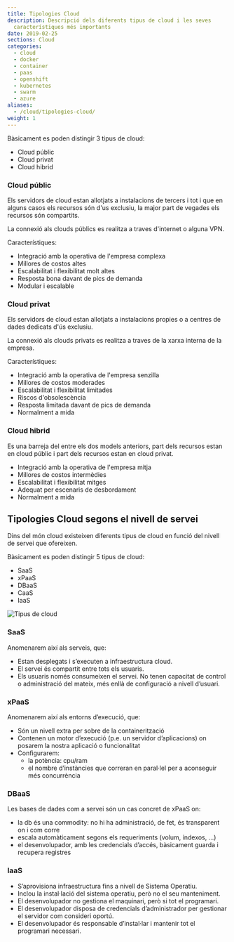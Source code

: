 ```yaml
---
title: Tipologies Cloud
description: Descripció dels diferents tipus de cloud i les seves
  característiques més importants
date: 2019-02-25
sections: Cloud
categories:
  - cloud
  - docker
  - container
  - paas
  - openshift
  - kubernetes
  - swarm
  - azure
aliases:
  - /cloud/tipologies-cloud/
weight: 1
---
```


Bàsicament es poden distingir 3 tipus de cloud:

- Cloud públic
- Cloud privat
- Cloud hibrid

### Cloud públic

Els servidors de cloud estan allotjats a instalacions de tercers i tot i que en alguns casos els recursos són d'us exclusiu, la major part de vegades els recursos són compartits.

La connexió als clouds públics es realitza a traves d'internet o alguna VPN.

Característiques:

- Integració amb la operativa de l'empresa complexa
- Millores de costos altes
- Escalabilitat i flexibilitat molt altes
- Resposta bona davant de pics de demanda
- Modular i escalable

### Cloud privat

Els servidors de cloud estan allotjats a instalacions propies o a centres de dades dedicats d'ús exclusiu.

La connexió als clouds privats es realitza a traves de la xarxa interna de la empresa.

Característiques:

- Integració amb la operativa de l'empresa senzilla
- Millores de costos moderades
- Escalabilitat i flexibilitat limitades
- Riscos d'obsolescència
- Resposta limitada davant de pics de demanda
- Normalment a mida


### Cloud hibrid

Es una barreja del entre els dos models anteriors, part dels recursos estan en cloud públic i part dels recursos estan en cloud privat.

- Integració amb la operativa de l'empresa mitja
- Millores de costos intermèdies
- Escalabilitat i flexibilitat mitges
- Adequat per escenaris de desbordament
- Normalment a mida

## Tipologies Cloud segons el nivell de servei

Dins del món cloud existeixen diferents tipus de cloud en funció del nivell de servei que ofereixen.

Bàsicament es poden distingir 5 tipus de cloud:

- SaaS
- xPaaS
- DBaaS
- CaaS
- IaaS

![Tipus de cloud](/related/cloud/tipusCloud.png) 

### SaaS

Anomenarem així als serveis, que:

- Estan desplegats i s’executen a infraestructura cloud.
- El servei és compartit entre tots els usuaris.
- Els usuaris només consumeixen el servei. No tenen capacitat de control o administració del mateix, més enllà de configuració a nivell d’usuari.

### xPaaS

Anomenarem així als entorns d’execució, que:

- Són un nivell extra per sobre de la containerització
- Contenen un motor d’execució (p.e. un servidor d’aplicacions) on posarem la nostra aplicació o funcionalitat
- Configurarem:
  - la potència: cpu/ram
  - el nombre d’instàncies que correran en paral·lel per a aconseguir més concurrència

### DBaaS

Les bases de dades com a servei són un cas concret de xPaaS on:
  
- la db és una commodity: no hi ha administració, de fet, és transparent on i com corre
- escala automàticament segons els requeriments (volum, índexos, ...)
- el desenvolupador, amb les credencials d’accés, bàsicament guarda i recupera registres

### IaaS

- S’aprovisiona infraestructura fins a nivell de Sistema Operatiu.
- Inclou la instal·lació del sistema operatiu, però no el seu manteniment.
- El desenvolupador no gestiona el maquinari, però si tot el programari.
- El desenvolupador disposa de credencials d’administrador per gestionar el servidor com consideri oportú.
- El desenvolupador és responsable d’instal·lar i mantenir tot el programari necessari.
